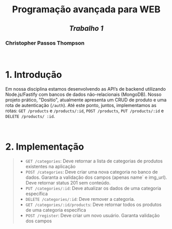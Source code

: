 <div align="center">
  
# **Programação avançada para WEB**
## *Trabalho 1*
</div>

### Christopher Passos Thompson

<br>

# **1. Introdução**
Em nossa disciplina estamos desenvolvendo as API’s de backend utilizando Node.js/Fastify
com bancos de dados não-relacionais (MongoDB). Nosso projeto prático, "Dositio",
atualmente apresenta um CRUD de produto e uma rota de autenticação (`/auth`). Até este
ponto, juntos, implementamos as rotas: `GET /products` e `/products/:id`, `POST /products`,
`PUT /products/:id` e `DELETE /products/ :id`.

<br>

# **2. Implementação**
> - `GET /categories`: Deve retornar a lista de categorias de produtos existentes na
aplicação 
> - `POST /categories`: Deve criar uma nova categoria no banco de dados. Garanta a
validação dos campos (apenas name` e img_url). Deve retornar status 201 sem
conteúdo.
> - `PUT /categories/:id`: Deve atualizar os dados de uma categoria específica
> - `DELETE /categories/:id`: Deve remover a categoria.
> - `GET /categories/:id/products`: Deve retornar todos os produtos de uma categoria
específica
> - `POST /register`: Deve criar um novo usuário. Garanta validação dos campos
